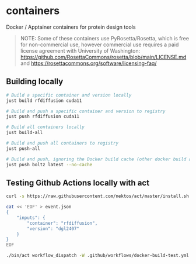 # containers
Docker / Apptainer containers for protein design tools

> NOTE: Some of these containers use PyRosetta/Rosetta, which is free for non-commercial use, however commercial use requires a paid license agreement with University of Washington: https://github.com/RosettaCommons/rosetta/blob/main/LICENSE.md and https://rosettacommons.org/software/licensing-faq/

## Building locally

```bash
# Build a specific container and version locally
just build rfdiffusion cuda11

# Build and push a specific container and version to registry
just push rfdiffusion cuda11

# Build all containers locally
just build-all

# Build and push all containers to registry
just push-all

# Build and push, ignoring the Docker build cache (other docker build args can be passed also)
just push boltz latest --no-cache
```

## Testing Github Actions locally with act

```bash
curl -s https://raw.githubusercontent.com/nektos/act/master/install.sh | bash

cat << 'EOF' > event.json
{
    "inputs": {
        "container": "rfdiffusion",
        "version": "dgl2407"
    }
}
EOF

./bin/act workflow_dispatch -W .github/workflows/docker-build-test.yml -e event.json
```